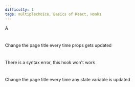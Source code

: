 ```yaml
---
difficulty: 1
tags: multiplechoice, Basics of React, Hooks
---
```


A

#

Change the page title every time props gets updated

#

There is a syntax error, this hook won't work

#

Change the page title every time any state variable is updated

